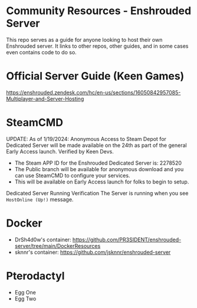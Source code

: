 # Community Resources - Enshrouded Server
This repo serves as a guide for anyone looking to host their own Enshrouded server. It links to other repos, other guides, and in some cases even contains code to do so. 

# Official Server Guide (Keen Games)
https://enshrouded.zendesk.com/hc/en-us/sections/16050842957085-Multiplayer-and-Server-Hosting

# SteamCMD
UPDATE: As of 1/19/2024: Anonymous Access to Steam Depot for Dedicated Server will be made available on the 24th as part of the general Early Access launch. Verified by Keen Devs.
- The Steam APP ID for the Enshrouded Dedicated Server is: 2278520
- The Public branch will be available for anonymous download and you can use SteamCMD to configure your services.
- This will be available on Early Access launch for folks to begin to setup.

Dedicated Server Running Verification
The Server is running when you see ```HostOnline (Up!)``` message. 

# Docker
- DrSh4d0w's container: https://github.com/PR3SIDENT/enshrouded-server/tree/main/DockerResources
- sknnr's container: https://github.com/jsknnr/enshrouded-server

# Pterodactyl
- Egg One
- Egg Two
